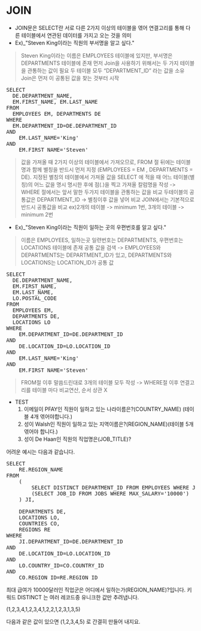 JOIN
========
+ JOIN문은 SELECT란 서로 다른 2가지 이상의 테이블을 엮어 연결고리를 통해 다른 테이블에서 연관된 데이터를 가지고 오는 것을 의미
+ Ex)_"Steven King이라는 직원의 부서명을 알고 싶다."
> Steven King이라는 이름은 EMPLOYEES 테이블에 있지만, 부서명은 DEPARTMENTS 테이블에 존재
  먼저 Join을 사용하기 위해서는 두 가지 테이블을 관통하는 값이 필요
  두 테이블 모두 “DEPARTMENT_ID” 라는 값을 소유 Join은 먼저 이 공통된 값을 찾는 것부터 시작
<pre>SELECT 
  DE.DEPARTMENT_NAME, 
  EM.FIRST_NAME, EM.LAST_NAME 
FROM 
  EMPLOYEES EM, DEPARTMENTS DE
WHERE 
  EM.DEPARTMENT_ID=DE.DEPARTMENT_ID
AND 
	EM.LAST_NAME='King'
AND
	EM.FIRST_NAME='Steven'</pre>
 
> 값을 가져올 때 2가지 이상의 테이블에서 가져오므로, FROM 절 뒤에는 테이블 명과 함께 별칭을 반드시 먼저 지정
  (EMPLOYEES = EM , DEPARTMENTS = DE). 지정된 별칭의 테이블에서 가져올 값을 SELECT 에 적을 때 어느 테이블(별칭)의 어느 값을 명시
  명시한 후에 점(.)을 찍고 가져올 칼럼명을 작성 -> WHERE 절에서는 앞서 말한 두가지 테이블을 관통하는 값을 비교
  두테이블의 공통값은 DEPARTMENT_ID -> 별칭이후 값을 넣어 비교
  JOIN에서는 기본적으로 반드시 공통값을 비교 ex)2개의 테이블 -> minimum 1번, 3개의 테이블 -> minimum 2번

+ Ex)_"Steven King이라는 직원이 일하는 곳의 우편번호를 알고 싶다."
> 이름은 EMPLOYEES, 일하는곳 일련번호는 DEPARTMENTS, 우편번호는 LOCATIONS 테이블에 존재
  공통 값을 검색 -> EMPLOYEES와 DEPARTMENTS는 DEPARTMENT_ID가 있고, DEPARTMENTS와 LOCATIONS는 LOCATION_ID가 공통 값

<pre>SELECT 
  DE.DEPARTMENT_NAME, 
  EM.FIRST_NAME, 
  EM.LAST_NAME, 
  LO.POSTAL_CODE 
FROM
  EMPLOYEES EM,
  DEPARTMENTS DE, 
  LOCATIONS LO
WHERE 
	EM.DEPARTMENT_ID=DE.DEPARTMENT_ID
AND
	DE.LOCATION_ID=LO.LOCATION_ID
AND 
	EM.LAST_NAME='King'
AND
	EM.FIRST_NAME='Steven'</pre>

> FROM절 이후 말씀드린대로 3개의 테이블 모두 작성 -> WHERE절 이후 연결고리를 테이블 마다 비교연산, 순서 상관 X

+ TEST
  1) 이메일이 PFAY인 직원이 일하고 있는 나라이름은?(COUNTRY_NAME) (테이블 4개 엮어야합니다.)
  2) 성이 Walsh인 직원이 일하고 있는 지역이름은?(REGION_NAME)(테이블 5개 엮어야 합니다.)
  3) 성이 De Haan인 직원의 직업명은(JOB_TITLE)?

어려운 예시는 다음과 같습니다.

<pre>SELECT 
	RE.REGION_NAME
FROM
	(
		SELECT DISTINCT DEPARTMENT_ID FROM EMPLOYEES WHERE JOB_ID=
		(SELECT JOB_ID FROM JOBS WHERE MAX_SALARY='10000')
	) JI,

	DEPARTMENTS DE,
	LOCATIONS LO,
	COUNTRIES CO,
	REGIONS RE
WHERE 
	JI.DEPARTMENT_ID=DE.DEPARTMENT_ID
AND
	DE.LOCATION_ID=LO.LOCATION_ID
AND 
	LO.COUNTRY_ID=CO.COUNTRY_ID
AND 
	CO.REGION_ID=RE.REGION_ID</pre>

최대 급여가 10000달러인 직업군은 어디에서 일하는가(REGION_NAME)?입니다. 키워드 DISTINCT 는 여러 레코드중 유니크한 값만 추려냅니다. 

(1,2,3,4,1,2,3,4,1,2,2,1,2,3,1,3,5)

다음과 같은 값이 있으면 (1,2,3,4,5) 로 간결히 만들어 내지요.
